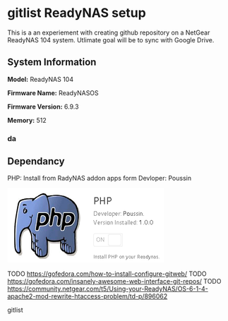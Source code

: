 # gitlist ReadyNAS setup

This is a an experiement with creating github repository on a NetGear ReadyNAS 104 system. Utlimate goal will be to sync with Google Drive.

## System Information

**Model:** ReadyNAS 104

**Firmware Name:** ReadyNASOS

**Firmware Version:** 6.9.3

 **Memory:** 512

### da

## Dependancy

PHP: Install from RadyNAS addon apps form Devloper: Poussin

![php](images/2018/06/php.png)

TODO https://gofedora.com/how-to-install-configure-gitweb/
TODO https://gofedora.com/insanely-awesome-web-interface-git-repos/
TODO https://community.netgear.com/t5/Using-your-ReadyNAS/OS-6-1-4-apache2-mod-rewrite-htaccess-problem/td-p/896062

gitlist
